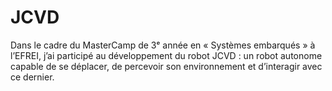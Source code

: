 # JCVD
Dans le cadre du MasterCamp de 3ᵉ année en « Systèmes embarqués » à l’EFREI, j’ai participé au développement du robot JCVD : un robot autonome capable de se déplacer, de percevoir son environnement et d’interagir avec ce dernier.
